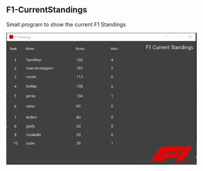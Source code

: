 ## F1-CurrentStandings

Small program to show the current F1 Standings  

![Image of Program](image.png)